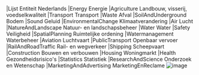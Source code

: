 |Lijst Entiteit	Nederlands
|Energy	Energie
|Agriculture	Landbouw, visserij, voedselkwaliteit
|Transport	Transport
|Waste	Afval
|SoilAndUnderground	Bodem
|Sound	Geluid
|EnvironmentalChange	Klimaatverandering
|Air	Lucht
|NatureAndLandscape	Natuur- en landschapsbeheer
|Water	Water
|Safety	Veiligheid
|SpatialPlanning	Ruimtelijke ordening
|Watermanagement	Waterbeheer
|Aviation	Luchtvaart
|PublicTransport	Openbaar vervoer
|RailAndRoadTraffic	Rail- en wegverkeer
|Shipping	Scheepvaart
|Construction	Bouwen en verbouwen
|Housing	Woningmarkt
|Health	Gezondheidsrisico's
|Statistics	Statistiek
|ResearchAndScience	Onderzoek en Wetenschap
|MarketingAndAdvertising	MarketingEnReclame
![image](https://user-images.githubusercontent.com/72614432/138462403-375a55c3-40cb-4414-a2e7-d1f2f17e97f6.png)
